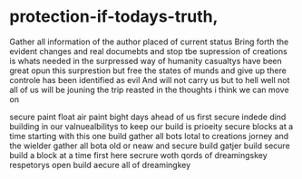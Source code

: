 # protection-if-todays-truth,
Gather all information of the author placed of current status
Bring forth the evident changes and real documebts and stop tbe supression of creations is whats needed
 in the surpressed way of humanity casualtys have been great opun this surprestion but free the states of munds and give up there controle has been identified as evil 
And will not carry us but to hell well not all of us will be jouning the trip
reasted in the thoughts i think we can move on

 secure paint float air paint bight days ahead of us first secure indede dind building in our valnuealbilitys to keep our build is prioeity secure blocks at a time starting with this one build gather all bots lotal to creations jorney and the wielder 
 gather all bota old or neaw and secure build gatjer build secure build a block at a time 
 first here secrure woth qords of dreamingskey respetorys open build aecure 
  all of dreamingkey

